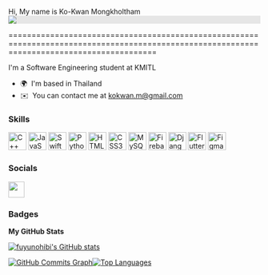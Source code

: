 Hi, My name is Ko-Kwan Mongkholtham <img style="display: block;-webkit-user-select: none;margin: auto;background-color: hsl(0, 0%, 90%);transition: background-color 300ms;" src="https://www.notion.so/image/https%3A%2F%2Fs3-us-west-2.amazonaws.com%2Fsecure.notion-static.com%2Feaa082ba-c654-4043-ad5a-42432edf22d6%2FUntitled_Artwork_6.png?table=block&amp;id=077b3d5e-632d-4bfe-8256-9110e1c49c3e&amp;spaceId=a9e7a04c-72a3-4df3-875c-2ff744bef787&amp;width=250&amp;userId=7290311e-ed70-4a19-8f23-a6fb3f2a6286&amp;cache=v2">


============================================================================================================================================

I'm a Software Engineering student at KMITL

*   🌍  I'm based in Thailand
*   ✉️  You can contact me at [kokwan.m@gmail.com](mailto:kokwan.m@gmail.com)


### Skills 

<p align="left">
<a href="https://docs.microsoft.com/en-us/cpp/?view=msvc-170" target="_blank" rel="noreferrer"><img src="https://raw.githubusercontent.com/danielcranney/readme-generator/main/public/icons/skills/cplusplus-colored.svg" width="36" height="36" alt="C++" /></a>
<a href="https://developer.mozilla.org/en-US/docs/Web/JavaScript" target="_blank" rel="noreferrer"><img src="https://raw.githubusercontent.com/danielcranney/readme-generator/main/public/icons/skills/javascript-colored.svg" width="36" height="36" alt="JavaScript" /></a>
<a href="https://developer.apple.com/swift/" target="_blank" rel="noreferrer"><img src="https://raw.githubusercontent.com/danielcranney/readme-generator/main/public/icons/skills/swift-colored.svg" width="36" height="36" alt="Swift" /></a>
<a href="https://www.python.org/" target="_blank" rel="noreferrer"><img src="https://raw.githubusercontent.com/danielcranney/readme-generator/main/public/icons/skills/python-colored.svg" width="36" height="36" alt="Python" /></a>
<a href="https://developer.mozilla.org/en-US/docs/Glossary/HTML5" target="_blank" rel="noreferrer"><img src="https://raw.githubusercontent.com/danielcranney/readme-generator/main/public/icons/skills/html5-colored.svg" width="36" height="36" alt="HTML5" /></a>
<a href="https://www.w3.org/TR/CSS/#css" target="_blank" rel="noreferrer"><img src="https://raw.githubusercontent.com/danielcranney/readme-generator/main/public/icons/skills/css3-colored.svg" width="36" height="36" alt="CSS3" /></a>
<a href="https://www.mysql.com/" target="_blank" rel="noreferrer"><img src="https://raw.githubusercontent.com/danielcranney/readme-generator/main/public/icons/skills/mysql-colored.svg" width="36" height="36" alt="MySQL" /></a>
<a href="https://firebase.google.com/" target="_blank" rel="noreferrer"><img src="https://raw.githubusercontent.com/danielcranney/readme-generator/main/public/icons/skills/firebase-colored.svg" width="36" height="36" alt="Firebase" /></a>
<a href="https://www.djangoproject.com/" target="_blank" rel="noreferrer"><img src="https://raw.githubusercontent.com/danielcranney/readme-generator/main/public/icons/skills/django-colored.svg" width="36" height="36" alt="Django" /></a>
<a href="https://flutter.dev/" target="_blank" rel="noreferrer"><img src="https://raw.githubusercontent.com/danielcranney/readme-generator/main/public/icons/skills/flutter-colored.svg" width="36" height="36" alt="Flutter" /></a>
<a href="https://www.figma.com/" target="_blank" rel="noreferrer"><img src="https://raw.githubusercontent.com/danielcranney/readme-generator/main/public/icons/skills/figma-colored.svg" width="36" height="36" alt="Figma" /></a>
</p>
                    
 ### Socials
                  
<p align="left">
                          
<a href="https://www.github.com/fuyunohibi" target="_blank" rel="noreferrer"><img src="https://raw.githubusercontent.com/danielcranney/readme-generator/main/public/icons/socials/github.svg" width="32" height="32" /></a></p>

### Badges

<b>My GitHub Stats</b>

<a href="http://www.github.com/fuyunohibi"><img src="https://github-readme-stats.vercel.app/api?username=fuyunohibi&show_icons=true&hide=&count_private=true&title_color=ffffff&text_color=ffffff&icon_color=3382ed&bg_color=171717&hide_border=true&show_icons=true" alt="fuyunohibi's GitHub stats" /></a>

<a href="http://www.github.com/fuyunohibi"><img src="https://github-readme-activity-graph.cyclic.app/graph?username=fuyunohibi&bg_color=171717&color=ffffff&line=3382ed&point=ffffff&area_color=171717&area=true&hide_border=true&custom_title=GitHub%20Commits%20Graph" alt="GitHub Commits Graph" /></a><a href="https://github.com/fuyunohibi" align="left"><img src="https://github-readme-stats.vercel.app/api/top-langs/?username=fuyunohibi&langs_count=10&title_color=ffffff&text_color=ffffff&icon_color=3382ed&bg_color=171717&hide_border=true&locale=en&custom_title=Top%20%Languages" alt="Top Languages" /></a>
